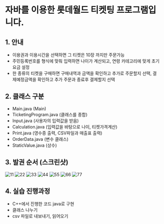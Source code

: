 #  자바를 이용한 롯데월드 티켓팅 프로그램입니다.

## 1. 안내
 - 이용권과 이용시간을 선택하면 그 티켓은 10장 까지만 주문가능
 - 주민등록번호를 형식에 맞춰 입력하면 나이가 계산되고, 연령 카테고리에 맞게 초기 요금 설정 
 - 한 종류의 티켓을 구매하면 구매내역과 금액을 확인하고 추가로 주문할지 선택, 결제예정금액을 확인하고 추가 주문과 종료후 결제할지 선택

## 2. 클래스 구분
 -  Main.java (Main)
 -  TicketingProgram.java (클래스를 종합)
 -  Input.java (사용자의 입력값을 받음)
 -  Calculation.java (입력값을 바탕으로 나이, 티켓가격계산)
 -  Print.java (영수증 출력, CSV파일과 매출표 출력)
 -  OrderData.java (변수 클래스)
 -  StaticValue.java (상수)


## 3. 발권 순서 (스크린샷)
![11](https://user-images.githubusercontent.com/102018797/164570011-60b74609-c66b-4341-9e94-9fbce4d7892e.PNG)
![22](https://user-images.githubusercontent.com/102018797/164570023-a64f4ad4-351d-49cf-a415-a1dd1719b09a.PNG)
![33](https://user-images.githubusercontent.com/102018797/164570029-1cc5c717-be1c-4415-8dcb-a52c23e0c389.PNG)
![44](https://user-images.githubusercontent.com/102018797/164570033-656c9790-4e94-4d70-ad68-7c8186f79543.PNG)
![55](https://user-images.githubusercontent.com/102018797/164570036-91520156-75a3-40a5-80cc-25f024768a5e.PNG)
![66](https://user-images.githubusercontent.com/102018797/164570038-e6ad7a93-fd7d-499a-b764-d016aeb15c44.PNG)
![77](https://user-images.githubusercontent.com/102018797/164570041-10e62130-3fc5-4ea3-9c4e-081c3e66f190.PNG)

## 4. 실습 진행과정
 - C++에서 진행한 코드 java로 구현
 - 클래스 나누기
 - csv 파일로 내보내기, 읽어오기
